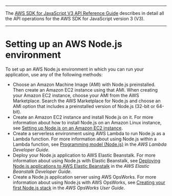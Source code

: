 --------

 The [AWS SDK for JavaScript V3 API Reference Guide](https://docs.aws.amazon.com/AWSJavaScriptSDK/v3/latest/index.html) describes in detail all the API operations for the AWS SDK for JavaScript version 3 \(V3\)\. 

--------

# Setting up an AWS Node\.js environment<a name="setting-up-node"></a>

To set up an AWS Node\.js environment in which you can run your application, use any of the following methods:
+ Choose an Amazon Machine Image \(AMI\) with Node\.js preinstalled\. Then create an Amazon EC2 instance using that AMI\. When creating your Amazon EC2 instance, choose your AMI from the AWS Marketplace\. Search the AWS Marketplace for Node\.js and choose an AMI option that includes a preinstalled version of Node\.js \(32\-bit or 64\-bit\)\.
+ Create an Amazon EC2 instance and install Node\.js on it\. For more information about how to install Node\.js on an Amazon Linux instance, see [Setting up Node\.js on an Amazon EC2 instance](setting-up-node-on-ec2-instance.md)\.
+ Create a serverless environment using AWS Lambda to run Node\.js as a Lambda function\. For more information about using Node\.js within a Lambda function, see [Programming model \(Node\.js\)](https://docs.aws.amazon.com/lambda/latest/dg/programming-model.html) in the *AWS Lambda Developer Guide*\.
+ Deploy your Node\.js application to AWS Elastic Beanstalk\. For more information about using Node\.js with Elastic Beanstalk, see [Deploying Node\.js applications to AWS Elastic Beanstalk](https://docs.aws.amazon.com/elasticbeanstalk/latest/dg/create_deploy_nodejs.html) in the *AWS Elastic Beanstalk Developer Guide*\. 
+ Create a Node\.js application server using AWS OpsWorks\. For more information about using Node\.js with AWS OpsWorks, see [Creating your first Node\.js stack](https://docs.aws.amazon.com/opsworks/latest/userguide/gettingstarted-node.html) in the *AWS OpsWorks User Guide*\.